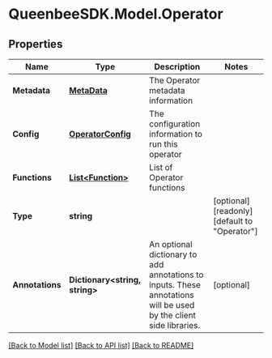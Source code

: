 
# QueenbeeSDK.Model.Operator

## Properties

Name | Type | Description | Notes
------------ | ------------- | ------------- | -------------
**Metadata** | [**MetaData**](MetaData.md) | The Operator metadata information | 
**Config** | [**OperatorConfig**](OperatorConfig.md) | The configuration information to run this operator | 
**Functions** | [**List&lt;Function&gt;**](Function.md) | List of Operator functions | 
**Type** | **string** |  | [optional] [readonly] [default to "Operator"]
**Annotations** | **Dictionary&lt;string, string&gt;** | An optional dictionary to add annotations to inputs. These annotations will be used by the client side libraries. | [optional] 

[[Back to Model list]](../README.md#documentation-for-models)
[[Back to API list]](../README.md#documentation-for-api-endpoints)
[[Back to README]](../README.md)

